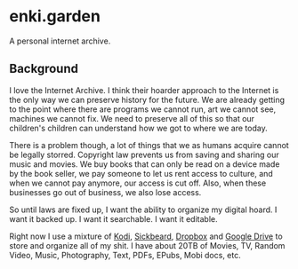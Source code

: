 # enki.garden

A personal internet archive.

## Background

I love the Internet Archive. I think their hoarder approach to the Internet is the only way we can preserve history for the future. We are already getting to the point where there are programs we cannot run, art we cannot see, machines we cannot fix. We need to preserve all of this so that our children's children can understand how we got to where we are today.

There is a problem though, a lot of things that we as humans acquire cannot be legally storred. Copyright law prevents us from saving and sharing our music and movies. We buy books that can only be read on a device made by the book seller, we pay someone to let us rent access to culture, and when we cannot pay anymore, our access is cut off. Also, when these businesses go out of business, we also lose access.

So until laws are fixed up, I want the ability to organize my digital hoard. I want it backed up. I want it searchable. I want it editable.

Right now I use a mixture of [Kodi](http://kodi.tv/), [Sickbeard](http://sickbeard.com/), [Dropbox](http://www.dropbox.com/) and [Google Drive](https://drive.google.com) to store and organize all of my shit. I have about 20TB of Movies, TV, Random Video, Music, Photography, Text, PDFs, EPubs, Mobi docs, etc.
